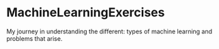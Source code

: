 # MachineLearningExercises
My journey in understanding the different: types of machine learning and problems that arise.
